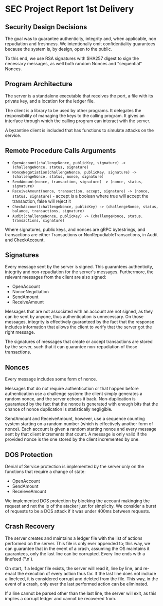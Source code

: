 # SEC Project Report 1st Delivery

## Security Design Decisions

The goal was to guarantee authenticity, integrity and, when applicable, non repudiation and freshness.
We intentionally omit confidentiality guarantees because the system is, by design, open to the public. 

To this end, we use RSA signatures with SHA257 digest to sign the necessary messages, as well both random Nonces and "sequential" Nonces. 

## Program Architecture

The server is a standalone executable that receives the port, a file with its private key, and a location for the ledger file. 

The client is a library to be used by other programs. It delegates the responsibility of managing the keys to the calling program. 
It gives an interface through which the calling program can interact with the server. 

A byzantine client is included that has functions to simulate attacks on the service.

## Remote Procedure Calls Arguments

 - `OpenAccount(challengeNonce, publicKey, signature) -> (challengeNonce, status, signature)`
 - `NonceNegotiation(challengeNonce, publicKey, signature) -> (challengeNonce, status, nonce, signature)`
 - `SendAmount(nonce, transaction, signature) -> (nonce, status, signature)`
 - `ReceiveAmount(nonce, transaction, accept, signature) -> (nonce, status, signature)` - accept is a boolean where true will accept the transaction, false will reject it
 - `CheckAccount(challengeNonce, publicKey) -> (challengeNonce, status, balance, transactions, signature)`
 - `Audit(challengeNonce, publicKey) -> (challengeNonce, status, transactions, signature)`

Where signatures, public keys, and nonces are gRPC bytestrings, and transactions are either Transactions or NonRepudiableTransactions, in Audit and CheckAccount.

## Signatures

Every message sent by the server is signed. This guarantees authenticity, integrity and non-repudiation for the server's messages.
Furthermore, the relevant messages from the client are also signed: 
- OpenAccount
- NonceNegotiation 
- SendAmount 
- ReceiveAmount

Messages that are not associated with an account are not signed, as they can be sent by anyone, thus authentication is unnecessary. 
On those messages, integrity is effectively guaranteed by the fact that the response includes information that allows the client to verify that the server got the right message.

The signatures of messages that create or accept transactions are stored by the server, such that it can guarantee non-repudiation of those transactions. 

## Nonces

Every message includes some form of nonce. 

Messages that do not require authentication or that happen before authentication use a challenge system: the client simply generates a random nonce, and the server echoes it back. 
Non-duplication is guaranteed by the fact that the nonce is generated with enough bits that the chance of nonce duplication is statistically negligible. 

SendAmount and ReceiveAmount, however, use a sequence counting system starting on a random number (which is effectively another form of nonce). 
Each account is given a random starting nonce and every message sent by that client increments that count. 
A message is only valid if the provided nonce is the one stored by the client incremented by one. 

## DOS Protection

Denial of Service protection is implemented by the server only on the functions that require a change of state:
- OpenAccount
- SendAmount
- ReceieveAmount

We implemented DOS protection by blocking the account makinging the request and not the ip of the atacker just for simplicity. We consider a burst of requests to be a DOS attack if it was under 400ms between requests.


## Crash Recovery

The server creates and maintains a ledger file with the list of actions performed on the server. 
This file is only ever appended to; this way, we can guarantee that in the event of a crash, assuming the OS maintains it guarantees, only the last line can be corrupted. 
Every line ends with a linefeed ('\n'). 

On start, if a ledger file exists, the server will read it, line by line, and re-enact the execution of every action thus far.
If the last line does not include a linefeed, it is considered corrupt and deleted from the file. 
This way, in the event of a crash, only ever the last performed action can be eliminated. 

If a line cannot be parsed other than the last line, the server will exit, as this implies a corrupt ledger and cannot be recovered from. 